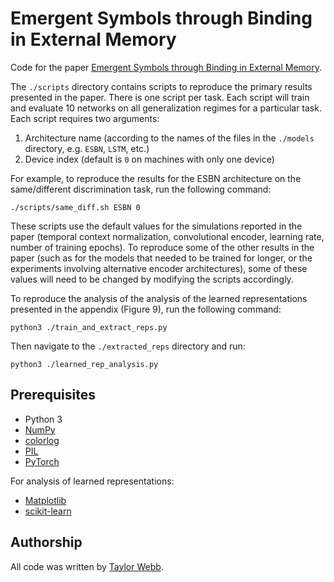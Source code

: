 # Emergent Symbols through Binding in External Memory

Code for the paper [Emergent Symbols through Binding in External Memory](https://arxiv.org/abs/2012.14601).

The `./scripts` directory contains scripts to reproduce the primary results presented in the paper. There is one script per task. Each script will train and evaluate 10 networks on all generalization regimes for a particular task. Each script requires two arguments:
1. Architecture name (according to the names of the files in the `./models` directory, e.g. `ESBN`, `LSTM`, etc.)
2. Device index (default is `0` on machines with only one device)

For example, to reproduce the results for the ESBN architecture on the same/different discrimination task, run the following command:
```
./scripts/same_diff.sh ESBN 0
```
These scripts use the default values for the simulations reported in the paper (temporal context normalization, convolutional encoder, learning rate, number of training epochs). To reproduce some of the other results in the paper (such as for the models that needed to be trained for longer, or the experiments involving alternative encoder architectures), some of these values will need to be changed by modifying the scripts accordingly.

To reproduce the analysis of the analysis of the learned representations presented in the appendix (Figure 9), run the following command:
```
python3 ./train_and_extract_reps.py
```
Then navigate to the `./extracted_reps` directory and run:
```
python3 ./learned_rep_analysis.py
```

## Prerequisites

- Python 3
- [NumPy](https://numpy.org/)
- [colorlog](https://github.com/borntyping/python-colorlog)
- [PIL](https://pillow.readthedocs.io/en/3.1.x/installation.html)
- [PyTorch](https://pytorch.org/)

For analysis of learned representations:

- [Matplotlib](https://matplotlib.org/)
- [scikit-learn](https://scikit-learn.org/stable/)

## Authorship

All code was written by [Taylor Webb](https://github.com/taylorwwebb). 
